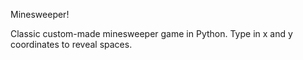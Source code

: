 Minesweeper!

Classic custom-made minesweeper game in Python. Type in x and y coordinates to reveal spaces.
